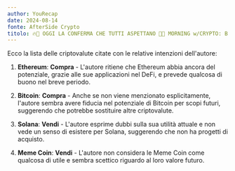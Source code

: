 ```yaml
---
author: YouRecap
date: 2024-08-14
fonte: AfterSide Crypto
titolo: 🔥👀 OGGI LA CONFERMA CHE TUTTI ASPETTANO 👀🔥 MORNING w/CRYPTO: BITCOIN / ALTCOINS [time sensitive]
---
```


Ecco la lista delle criptovalute citate con le relative intenzioni dell'autore:

1. **Ethereum**: **Compra** - L'autore ritiene che Ethereum abbia ancora del potenziale, grazie alle sue applicazioni nel DeFi, e prevede qualcosa di buono nel breve periodo.

2. **Bitcoin**: **Compra** - Anche se non viene menzionato esplicitamente, l'autore sembra avere fiducia nel potenziale di Bitcoin per scopi futuri, suggerendo che potrebbe sostituire altre criptovalute.

3. **Solana**: **Vendi** - L'autore esprime dubbi sulla sua utilità attuale e non vede un senso di esistere per Solana, suggerendo che non ha progetti di acquisto.

4. **Meme Coin**: **Vendi** - L'autore non considera le Meme Coin come qualcosa di utile e sembra scettico riguardo al loro valore futuro.
